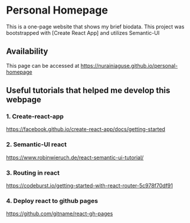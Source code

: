# Personal Homepage

This is a one-page website that shows my brief biodata. This project was bootstrapped with [Create React App] and utilizes Semantic-UI

## Availability

This page can be accessed at https://nurainiaguse.github.io/personal-homepage

## Useful tutorials that helped me develop this webpage

### 1. Create-react-app
https://facebook.github.io/create-react-app/docs/getting-started

### 2. Semantic-UI react
https://www.robinwieruch.de/react-semantic-ui-tutorial/

### 3. Routing in react
https://codeburst.io/getting-started-with-react-router-5c978f70df91

### 4. Deploy react to github pages
https://github.com/gitname/react-gh-pages
